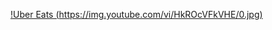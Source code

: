 [!Uber Eats (https://img.youtube.com/vi/HkROcVFkVHE/0.jpg)](https://www.youtube.com/watch?v=HkROcVFkVHE)

